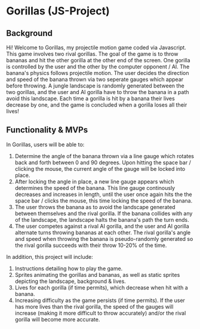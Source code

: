 # Gorillas (JS-Project)

## Background

Hi! Welcome to Gorillas, my projectile motion game coded via Javascript. This game involves two rival gorillas. The goal of the game is to throw bananas and hit the other gorilla at the other end of the screen. One gorilla is controlled by the user and the other by the computer opponent / AI. The banana's physics follows projectile motion. The user decides the direction and speed of the banana thrown via two seperate gauges which appear before throwing. A jungle landscape is randomly generated between the two gorillas, and the user and AI gorilla have to throw the banana in a path avoid this landscape. Each time a gorilla is hit by a banana their lives decrease by one, and the game is concluded when a gorilla loses all their lives!

## Functionality & MVPs

In Gorillas, users will be able to:

1. Determine the angle of the banana thrown via a line gauge which rotates back and forth between 0 and 90 degrees. Upon hitting the space bar / clicking the mouse, the current angle of the gauge will be locked into place.
2. After locking the angle in place, a new line gauge appears which determines the speed of the banana. This line gauge continously decreases and increases in length, until the user once again hits the the space bar / clicks the mouse, this time locking the speed of the banana.
3. The user throws the banana as to avoid the landscape generated between themselves and the rival gorilla. If the banana collides with any of the landscape, the landscape halts the banana's path the turn ends.
4. The user competes against a rival AI gorilla, and the user and AI gorilla alternate turns throwing bananas at each other. The rival gorilla's angle and speed when throwing the banana is pseudo-randomly generated so the rival gorilla succeeds with their throw 10-20% of the time.

In addition, this project will include:

1. Instructions detailing how to play the game.
2. Sprites animating the gorillas and bananas, as well as static sprites depicting the landscape, background & lives.
3. Lives for each gorilla (if time permits), which decrease when hit with a banana.
4. Increasing difficulty as the game persists (if time permits). If the user has more lives than the rival gorilla, the speed of the gauges will increase (making it more difficult to throw accurately) and/or the rival gorilla will become more accurate.





